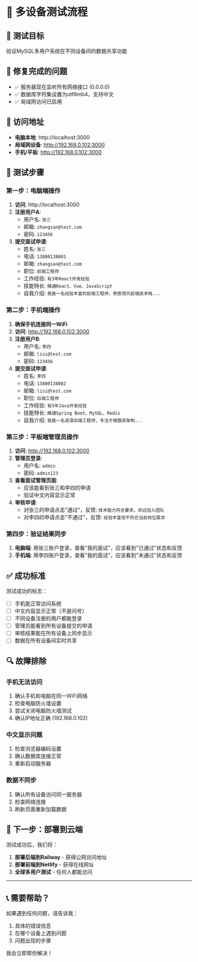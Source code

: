 # 📱 多设备测试流程

## 🎯 测试目标
验证MySQL多用户系统在不同设备间的数据共享功能

## 🔧 修复完成的问题
- ✅ 服务器现在监听所有网络接口 (0.0.0.0)
- ✅ 数据库字符集设置为utf8mb4，支持中文
- ✅ 局域网访问已启用

## 📱 访问地址
- **电脑本地**: http://localhost:3000
- **局域网设备**: http://192.168.0.102:3000
- **手机/平板**: http://192.168.0.102:3000

## 🧪 测试步骤

### 第一步：电脑端操作
1. **访问**: http://localhost:3000
2. **注册用户A**: 
   - 用户名: `张三`
   - 邮箱: `zhangsan@test.com`
   - 密码: `123456`
3. **提交面试申请**:
   - 姓名: `张三`
   - 电话: `13800138001`
   - 邮箱: `zhangsan@test.com`
   - 职位: `前端工程师`
   - 工作经验: `有3年React开发经验`
   - 技能特长: `精通React、Vue、JavaScript`
   - 自我介绍: `我是一名经验丰富的前端工程师，熟悉现代前端技术栈...`

### 第二步：手机端操作
1. **确保手机连接同一WiFi**
2. **访问**: http://192.168.0.102:3000
3. **注册用户B**:
   - 用户名: `李四`
   - 邮箱: `lisi@test.com`
   - 密码: `123456`
4. **提交面试申请**:
   - 姓名: `李四`
   - 电话: `13800138002`
   - 邮箱: `lisi@test.com`
   - 职位: `后端工程师`
   - 工作经验: `有5年Java开发经验`
   - 技能特长: `精通Spring Boot、MySQL、Redis`
   - 自我介绍: `我是一名资深后端工程师，专注于微服务架构...`

### 第三步：平板端管理员操作
1. **访问**: http://192.168.0.102:3000
2. **管理员登录**:
   - 用户名: `admin`
   - 密码: `admin123`
3. **查看面试管理页面**:
   - 应该能看到张三和李四的申请
   - 验证中文内容显示正常
4. **审核申请**:
   - 对张三的申请点击"通过"，反馈: `技术能力符合要求，欢迎加入团队`
   - 对李四的申请点击"不通过"，反馈: `经验丰富但不符合当前岗位需求`

### 第四步：验证结果同步
1. **电脑端**: 用张三账户登录，查看"我的面试"，应该看到"已通过"状态和反馈
2. **手机端**: 用李四账户登录，查看"我的面试"，应该看到"未通过"状态和反馈

## ✅ 成功标准

测试成功的标志：
- [ ] 手机能正常访问系统
- [ ] 中文内容显示正常（不是问号）
- [ ] 不同设备注册的用户都能登录
- [ ] 管理员能看到所有设备提交的申请
- [ ] 审核结果能在所有设备上同步显示
- [ ] 数据在所有设备间实时共享

## 🔍 故障排除

### 手机无法访问
1. 确认手机和电脑在同一WiFi网络
2. 检查电脑防火墙设置
3. 尝试关闭电脑防火墙测试
4. 确认IP地址正确 (192.168.0.102)

### 中文显示问题
1. 检查浏览器编码设置
2. 确认数据库连接正常
3. 重新启动服务器

### 数据不同步
1. 确认所有设备访问同一服务器
2. 检查网络连接
3. 刷新页面重新加载数据

## 🚀 下一步：部署到云端

测试成功后，我们将：
1. **部署后端到Railway** - 获得公网访问地址
2. **部署前端到Netlify** - 获得在线网址
3. **全球多用户测试** - 任何人都能访问

---

## 📞 需要帮助？

如果遇到任何问题，请告诉我：
1. 具体的错误信息
2. 在哪个设备上遇到问题
3. 问题出现的步骤

我会立即帮你解决！